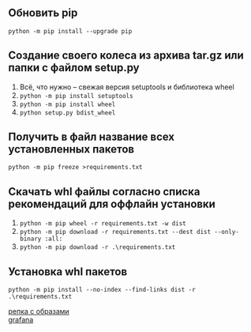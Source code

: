 ## Обновить pip

`python -m pip install --upgrade pip`

## Создание своего колеса из архива tar.gz или папки с файлом setup.py

1. Всё, что нужно – свежая версия setuptools и библиотека wheel
2. `python -m pip install setuptools`
3. `python -m pip install wheel`
2. `python setup.py bdist_wheel`

## Получить в файл название всех установленных пакетов

`python -m pip freeze >requirements.txt`

## Скачать whl файлы согласно списка рекомендаций для оффлайн установки

1. `python -m pip wheel -r requirements.txt -w dist`
2. `python -m pip download -r requirements.txt --dest dist --only-binary :all:`
3. `python -m pip download -r .\requirements.txt`

## Установка whl пакетов

`python -m pip install --no-index --find-links dist -r .\requirements.txt`

[репка с образами](https://disk.yandex.ru/d/mwNyjrgPqyo8oA)<br>
[grafana](https://disk.yandex.ru/d/FeRgvtyFiNpXFw)


